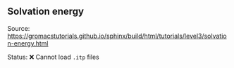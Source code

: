## Solvation energy

Source: https://gromacstutorials.github.io/sphinx/build/html/tutorials/level3/solvation-energy.html

Status: :x: Cannot load `.itp` files
